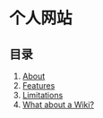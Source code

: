 # 个人网站



## 目录

1. [About](about.md)
2. [Features](features.md)
3. [Limitations](limitations.md)
4. [What about a Wiki?](wiki.md)
